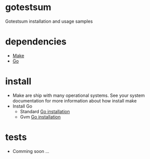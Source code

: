 # gotestsum
Gotestsum installation and usage samples

# dependencies
- [Make](https://www.gnu.org/software/make/)
- [Go](https://golang.org/)


# install
- Make are ship with many operational systems. See your system documentation for more information about how install make
- Install Go
  - Standard [Go installation](https://golang.org/doc/install)
  - Gvm [Go installation](https://github.com/moovweb/gvm)

# tests
- Comming soon ...
